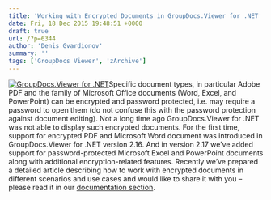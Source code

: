 ```yaml
---
title: 'Working with Encrypted Documents in GroupDocs.Viewer for .NET'
date: Fri, 18 Dec 2015 19:48:51 +0000
draft: true
url: /?p=6344
author: 'Denis Gvardionov'
summary: ''
tags: ['GroupDocs Viewer', 'zArchive']
---
```


[![GroupDocs.Viewer for .NET](https://blog.groupdocs.com/wp-content/uploads/sites/4/2014/04/GD_VWR_NETIcon_114.png)](http://groupdocs.com/dot-net/document-viewer-library)Specific document types, in particular Adobe PDF and the family of Microsoft Office documents (Word, Excel, and PowerPoint) can be encrypted and password protected, i.e. may require a password to open them (do not confuse this with the password protection against document editing). Not a long time ago GroupDocs.Viewer for .NET was not able to display such encrypted documents. For the first time, support for encrypted PDF and Microsoft Word document was introduced in GroupDocs.Viewer for .NET version 2.16. And in version 2.17 we’ve added support for password-protected Microsoft Excel and PowerPoint documents along with additional encryption-related features. Recently we’ve prepared a detailed article describing how to work with encrypted documents in different scenarios and use cases and would like to share it with you – please read it in our [documentation section](https://docs.groupdocs.com/viewer/net).



